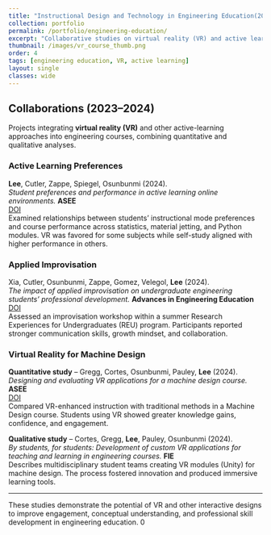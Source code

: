 ```yaml
---
title: "Instructional Design and Technology in Engineering Education(2023–2024)"
collection: portfolio
permalink: /portfolio/engineering-education/
excerpt: "Collaborative studies on virtual reality (VR) and active learning in engineering courses."
thumbnail: /images/vr_course_thumb.png
order: 4
tags: [engineering education, VR, active learning]
layout: single
classes: wide
---
```


## Collaborations (2023–2024)
Projects integrating **virtual reality (VR)** and other active-learning approaches into engineering courses, combining quantitative and qualitative analyses.

### Active Learning Preferences
**Lee**, Cutler, Zappe, Spiegel, Osunbunmi (2024).  
*Student preferences and performance in active learning online environments.* **ASEE**  
[DOI](https://doi.org/10.18260/1-2--48018)  
Examined relationships between students’ instructional mode preferences and course performance across statistics, material jetting, and Python modules. VR was favored for some subjects while self-study aligned with higher performance in others.

### Applied Improvisation
Xia, Cutler, Osunbunmi, Zappe, Gomez, Velegol, **Lee** (2024).  
*The impact of applied improvisation on undergraduate engineering students’ professional development.* **Advances in Engineering Education**  
[DOI](https://doi.org/10.18260/3-1-1153-36069)  
Assessed an improvisation workshop within a summer Research Experiences for Undergraduates (REU) program. Participants reported stronger communication skills, growth mindset, and collaboration.

### Virtual Reality for Machine Design
**Quantitative study** – Gregg, Cortes, Osunbunmi, Pauley, **Lee** (2024).  
*Designing and evaluating VR applications for a machine design course.* **ASEE**  
[DOI](https://doi.org/10.18260/1-2--47139)  
Compared VR-enhanced instruction with traditional methods in a Machine Design course. Students using VR showed greater knowledge gains, confidence, and engagement.

**Qualitative study** – Cortes, Gregg, **Lee**, Pauley, Osunbunmi (2024).  
*By students, for students: Development of custom VR applications for teaching and learning in engineering courses.* **FIE**  
Describes multidisciplinary student teams creating VR modules (Unity) for machine design. The process fostered innovation and produced immersive learning tools.

---

These studies demonstrate the potential of VR and other interactive designs to improve engagement, conceptual understanding, and professional skill development in engineering education.
0

  


